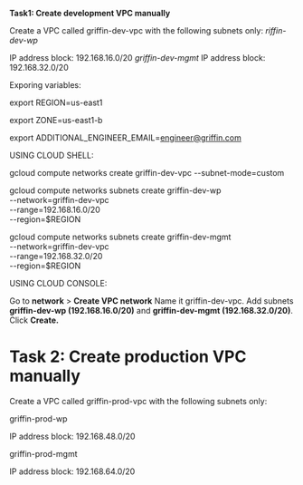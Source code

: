 **Task1: Create development VPC manually**

Create a VPC called griffin-dev-vpc with the following subnets only:
_riffin-dev-wp_

IP address block: 192.168.16.0/20
_griffin-dev-mgmt_
IP address block: 192.168.32.0/20

Exporing variables:

export REGION=us-east1

export ZONE=us-east1-b

export ADDITIONAL_ENGINEER_EMAIL=engineer@griffin.com

USING CLOUD SHELL:

gcloud compute networks create griffin-dev-vpc --subnet-mode=custom

gcloud compute networks subnets create griffin-dev-wp \
    --network=griffin-dev-vpc \
    --range=192.168.16.0/20 \
    --region=$REGION

gcloud compute networks subnets create griffin-dev-mgmt \
    --network=griffin-dev-vpc \
    --range=192.168.32.0/20 \
    --region=$REGION

USING CLOUD CONSOLE:

Go to **network** > **Create VPC network**
Name it griffin-dev-vpc.
Add subnets **griffin-dev-wp (192.168.16.0/20)** and **griffin-dev-mgmt (192.168.32.0/20)**.
Click **Create.**

# Task 2: Create production VPC manually

Create a VPC called griffin-prod-vpc with the following subnets only:

griffin-prod-wp

IP address block: 192.168.48.0/20

griffin-prod-mgmt

IP address block: 192.168.64.0/20





